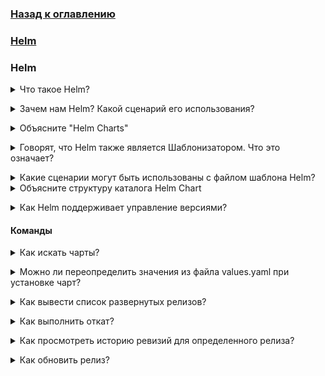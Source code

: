 ### [Назад к оглавлению](../../README.md)

### [Helm](https://helm.sh/docs/)

### Helm

<details>
<summary>Что такое Helm?</summary><br><b>

Диспетчер пакетов для Kubernetes. Грубо говоря, это возможность упаковать YAML-файлы и распространять их среди других пользователей и применять их в кластер(ах).

Как концепция, это довольно распространено и можно найти во многих платформах и сервисах. Например, думайте о диспетчерах пакетов в операционных системах. Если вы используете Fedora/RHEL, это будет dnf. Если вы используете Ubuntu, тогда apt. Если вы не используете Linux, тогда следует задать другой вопрос — почему? Но это уже другая тема :)
</b></details>

<details>
<summary>Зачем нам Helm? Какой сценарий его использования?</summary><br><b>

Иногда, когда вы хотите развернуть определенное приложение в своем кластере, вам необходимо создать несколько YAML-файлов/компонентов, таких как: Секрет, Сервис, ConfigMap и т.д. Это может быть утомительной задачей. Поэтому будет целесообразно упростить процесс, предоставив что-то, что позволит нам делить эти пакеты YAML каждый раз, когда мы хотим добавить приложение в наш кластер. Это как раз и есть Helm.

Распространенный сценарий — это наличие нескольких кластеров Kubernetes (prod, dev, staging). Вместо того чтобы индивидуально применять различные YAML в каждом кластере, имеет больше смысла создать одну и ту же Чартию и установить её в каждый кластер.

Еще один сценарий — вы хотите поделиться тем, что создали, с сообществом. Для людей и компаний будет проще развернуть ваше приложение в их кластере.
</b></details>

<details>
<summary>Объясните "Helm Charts"</summary><br><b>

Helm Charts — это набор файлов YAML. Пакет, который вы можете использовать из репозиториев или создать свой собственный и опубликовать его в репозитории.
</b></details>

<details>
<summary>Говорят, что Helm также является Шаблонизатором. Что это означает?</summary><br><b>

Это полезно в сценариях, когда у вас несколько приложений, и все они похожи, так что есть небольшие различия в их конфигурационных файлах, и большинство значений одинаковы. С помощью Helm вы можете определить общий шаблон для всех них, а значения, которые не фиксированы и могут изменяться, могут быть местозаполнителями. Это называется файл шаблона и выглядит примерно так

```
apiVersion: v1
kind: Pod
metadata:
  name: {[ .Values.name ]}
spec:
  containers:
  - name: {{ .Values.container.name }}
  image: {{ .Values.container.image }}
  port: {{ .Values.container.port }}
```

Сам текст значений будет находиться в отдельном файле:

```
name: some-app
container:
  name: some-app-container
  image: some-app-image
  port: 1991
```
</b></details>

<details>
<summary>Какие сценарии могут быть использованы с файлом шаблона Helm?</summary><br><b>

* Развертывание одного и того же приложения в нескольких разных средах.
* CI/CD.
</b></details>

<details>
<summary>Объясните структуру каталога Helm Chart</summary><br><b>

someChart/     -> название чарта
  Chart.yaml   -> метаинформация о chart
  values.yaml  -> значения для файлов шаблона
  charts/      -> зависимости чартов
  templates/   -> файлы шаблонов :)
</b></details>

<details>
<summary>Как Helm поддерживает управление версиями?</summary><br><b>

Helm позволяет вам обновлять, удалять и откатиться к предыдущим версиям чартов. В версии 2 Helm это было с тем, что называется "Tiller". В версии 3 это было удалено из-за соображений безопасности.
</b></details>

#### Команды

<details>
<summary>Как искать чарты?</summary><br><b>

`helm search hub [some_keyword]`
</b></details>

<details>
<summary>Можно ли переопределить значения из файла values.yaml при установке чарт?</summary><br><b>
Да. Вы можете передать другой файл значений:
`helm install --values=override-values.yaml [CHART_NAME]`

Или напрямую в командной строке: `helm install --set some_key=some_value`
</b></details>

<details>
<summary>Как вывести список развернутых релизов?</summary><br><b>

`helm ls` или `helm list`
</b></details>

<details>
<summary>Как выполнить откат?</summary><br><b>

`helm rollback RELEASE_NAME REVISION_ID`
</b></details>

<details>
<summary>Как просмотреть историю ревизий для определенного релиза?</summary><br><b>

`helm history RELEASE_NAME`
</b></details>

<details>
<summary>Как обновить релиз?</summary><br><b>

`helm upgrade RELEASE_NAME CHART_NAME`
</b></details>

